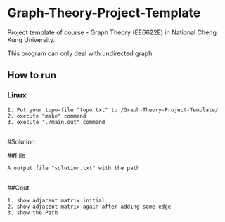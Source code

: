 # Graph-Theory-Project-Template
Project template of course - Graph Theory (EE6622E) in National Cheng Kung University.

This program can only deal with undirected graph.

## How to run

### Linux

```
1. Put your topo-file "topo.txt" to /Graph-Theory-Project-Template/
2. execute "make" command
3. execute "./main.out" command
```
###
##

#Solution

##File
```
A output file "solution.txt" with the path
```
##

##Cout
```
1. show adjacent matrix initial
2. show adjacent matrix again after adding some edge
3. show the Path
```
##

